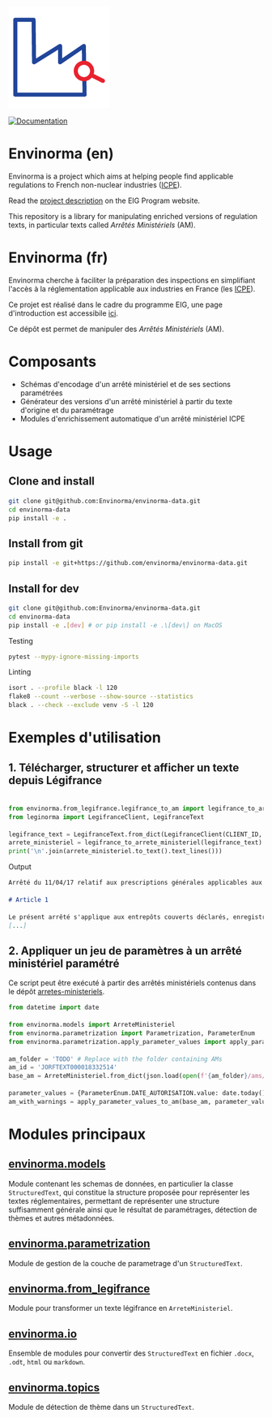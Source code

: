 ![Envinorma Logo](./_static/favicon.ico)

[![Documentation](https://github.com/envinorma/envinorma-data/workflows/Documentation/badge.svg)](https://envinorma.github.io/envinorma-data/)

# Envinorma (en)

Envinorma is a project which aims at helping people find applicable regulations to French non-nuclear industries ([ICPE](https://fr.wikipedia.org/wiki/Installation_class%C3%A9e_pour_la_protection_de_l'environnement)).

Read the [project description](https://entrepreneur-interet-general.etalab.gouv.fr/defis/2020/envinorma.html) on the EIG Program website.

This repository is a library for manipulating enriched versions of regulation texts, in particular texts called _Arrêtés Ministériels_ (AM).

# Envinorma (fr)

Envinorma cherche à faciliter la préparation des inspections en simplifiant l'accès à la réglementation applicable aux industries en France (les [ICPE](https://fr.wikipedia.org/wiki/Installation_class%C3%A9e_pour_la_protection_de_l'environnement)).

Ce projet est réalisé dans le cadre du programme EIG, une page d'introduction est accessibile [ici](https://entrepreneur-interet-general.etalab.gouv.fr/defis/2020/envinorma.html).

Ce dépôt est permet de manipuler des _Arrêtés Ministériels_ (AM).

# Composants

- Schémas d'encodage d'un arrêté ministériel et de ses sections paramétrées
- Générateur des versions d'un arrêté ministériel à partir du texte d'origine et du paramétrage
- Modules d'enrichissement automatique d'un arrêté ministériel ICPE

# Usage

## Clone and install

```sh
git clone git@github.com:Envinorma/envinorma-data.git
cd envinorma-data
pip install -e .
```

## Install from git

```sh
pip install -e git+https://github.com/envinorma/envinorma-data.git
```

## Install for dev

```sh
git clone git@github.com:Envinorma/envinorma-data.git
cd envinorma-data
pip install -e .[dev] # or pip install -e .\[dev\] on MacOS
```

Testing

```sh
pytest --mypy-ignore-missing-imports
```

Linting

```sh
isort . --profile black -l 120
flake8 --count --verbose --show-source --statistics
black . --check --exclude venv -S -l 120
```

# Exemples d'utilisation

## 1. Télécharger, structurer et afficher un texte depuis Légifrance

```python

from envinorma.from_legifrance.legifrance_to_am import legifrance_to_arrete_ministeriel
from leginorma import LegifranceClient, LegifranceText

legifrance_text = LegifranceText.from_dict(LegifranceClient(CLIENT_ID, CLIENT_SECRET).consult_law_decree('JORFTEXT000034429274'))
arrete_ministeriel = legifrance_to_arrete_ministeriel(legifrance_text)
print('\n'.join(arrete_ministeriel.to_text().text_lines()))

```

Output

```markdown
Arrêté du 11/04/17 relatif aux prescriptions générales applicables aux entrepôts couverts soumis à la rubrique 1510

# Article 1

Le présent arrêté s'applique aux entrepôts couverts déclarés, enregistrés ou autorisés au titre de la rubrique n° 1510 de la nomenclature des installations classées.
[...]
```

## 2. Appliquer un jeu de paramètres à un arrêté ministériel paramétré

Ce script peut être exécuté à partir des arrêtés ministériels contenus dans le dépôt [arretes-ministeriels](https://github.com/Envinorma/arretes-ministeriels).

```python
from datetime import date

from envinorma.models import ArreteMinisteriel
from envinorma.parametrization import Parametrization, ParameterEnum
from envinorma.parametrization.apply_parameter_values import apply_parameter_values_to_am

am_folder = 'TODO' # Replace with the folder containing AMs
am_id = 'JORFTEXT000018332514'
base_am = ArreteMinisteriel.from_dict(json.load(open(f'{am_folder}/ams/{am_id}.json')))

parameter_values = {ParameterEnum.DATE_AUTORISATION.value: date.today()}
am_with_warnings = apply_parameter_values_to_am(base_am, parameter_values)


```

# Modules principaux

## [envinorma.models](envinorma/models/README.md)

Module contenant les schemas de données, en particulier la classe `StructuredText`, qui constitue la structure proposée pour représenter les textes réglementaires, permettant de représenter une structure suffisamment générale ainsi que le résultat de paramétrages, détection de thèmes et autres métadonnées.

## [envinorma.parametrization](envinorma/parametrization/README.md)

Module de gestion de la couche de parametrage d'un `StructuredText`.

## [envinorma.from_legifrance](https://envinorma.github.io/envinorma-data/envinorma.from_legifrance)

Module pour transformer un texte légifrance en `ArreteMinisteriel`.

## [envinorma.io](https://envinorma.github.io/envinorma-data/envinorma.io)

Ensemble de modules pour convertir des `StructuredText` en fichier `.docx`, `.odt`, `html` ou `markdown`.

## [envinorma.topics](https://envinorma.github.io/envinorma-data/envinorma.topics)

Module de détection de thème dans un `StructuredText`.
